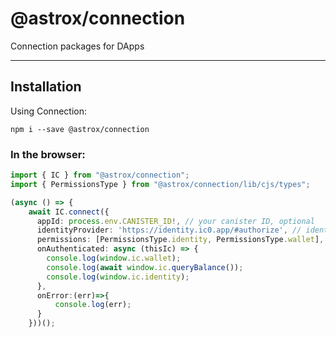 # @astrox/connection

Connection packages for DApps

---

## Installation

Using Connection:

```
npm i --save @astrox/connection
```

### In the browser:

```typescript
import { IC } from "@astrox/connection";
import { PermissionsType } from "@astrox/connection/lib/cjs/types";

(async () => {
    await IC.connect({
      appId: process.env.CANISTER_ID!, // your canister ID, optional
      identityProvider: 'https://identity.ic0.app/#authorize', // identity provider, by default to AstroX Me
      permissions: [PermissionsType.identity, PermissionsType.wallet], // PermissionsType with identity or wallet, or both
      onAuthenticated: async (thisIc) => {
        console.log(window.ic.wallet);
        console.log(await window.ic.queryBalance());
        console.log(window.ic.identity);
      },
      onError:(err)=>{
          console.log(err);
      }
    }))();
```
